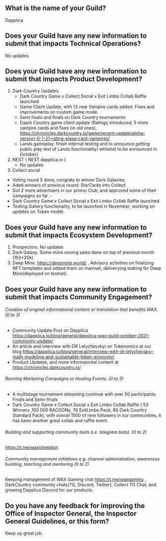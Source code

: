 ## What is the name of your Guild?

Dapplica

## Does your Guild have any new information to submit that impacts Technical Operations?

No updates

## Does your Guild have any new information to submit that impacts Product Development?

1. Dark Country Updates:
    - Dark Country Game  x Сollect.Social x Exit Limbo Collab Raffle launched
    - Game Client Update, with 13 new Vampire cards added. Fixes and improvements on custom game mode.
    - Semi finals and finals on Dark Country tournaments
    - Daark Country game client update (Ratings introduced, 5 more vampire cards and fixes on old ones), https://chronicles.darkcountry.io/game/recent-update/alpha-version-0-1-21-rating-piasa-card-vampires/ 
    - Lands gameplay: finish internal testing and to announce getting public play test of Lands functionality( whitelist to be announced in October)
2. NEST ( NEST.dapplica.io ) 
   - No updates 
3. Collect.social
  - Voting round 5 done, congrats to winner Dark Galaxies, 
  - Aded winners of previous round: StarCards into Collect. 
  - Got 2 more advertisers in our promo Club, and approved some of their campaigns so far.  - 
  - Dark Country Game  x Сollect.Social x Exit Limbo Collab Raffle launched
  - Testing Gallery functionality, to be launched in November, working on updates on Token model.

## Does your Guild have any new information to submit that impacts Ecosystem Development?

1. Prospectors. No updates
2. Dark Galaxy. Some more onoing sales done on top of previous month (150+20k)
3. Deep Mine. https://deepmine.world/ , Advisory activities on finalizing NFT templates and added them on mainnet, deliverying staking for Deep Mine(deployed on testnet). 

## Does your Guild have any new information to submit that impacts Community Engagement?

###### Creation of original informational content or translation that benefits WAX. (0 to 3)

- Community Update Post on Dapplica https://dapplica.io/blog/general/dapplica-wax-guild-october-2021-community-update/
- An article and interview with DR Letychevskyi on Tokenomics at our blog https://dapplica.io/blog/general/interview-with-dr-letychevskiy-math-modeling-and-sustainable-token-economy/
- Product Updates, and more informaiontal content at https://chronicles.darkcountry.io/ 

###### Running Marketing Campaigns or Hosting Events. (0 to 3)
- A multistage tournament streaming continue with over 50 participants. Finals and Semi-finals
- Dark Country Game  x Сollect.Social x Exit Limbo Collab Raffle ( 53 Winners ,100 000 RACOONs, 76 ExitLimbo Pack, 80 Dark Country Standard Pack), with overall 1500 of new followers in our communities, it has been another great collab and raffle event.

###### Building and supporting community tools (i.e. telegram bots). (0 to 2)  
https://t.me/waxiohelpbot 

###### Community management initiatives e.g. channel administration, awareness building, teaching and mentoring (0 to 2)
Keeping management of WAX Gaming chat https://t.me/waxgaming , DarkCountry community chats(TG, Discord, Twitter), Collect TG Chat, and growing Dapplica Discord for our products. 

## Do you have any feedback for improving the Office of Inspector General, the Inspector General Guidelines, or this form?

Keep up great job. 

